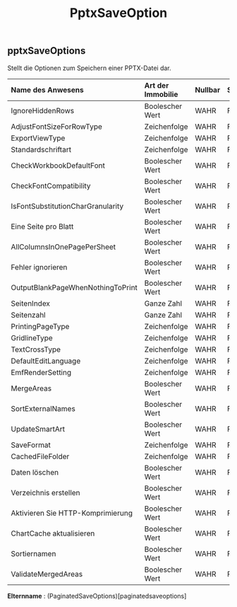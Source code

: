 ﻿---
title: PptxSaveOption
second_title: Aspose.Cells Cloud Documen
type: docs
url: /de/specification/model/pptxsaveoptions/
description: "Aspose.Cells Cloud-Modellspezifikation: PptxSaveOptions. Bearbeiten Sie mühelos Excel und andere Tabellenkalkulationsdokumente mit Funktionen wie Öffnen, Generieren, Bearbeiten, Teilen, Zusammenführen, Vergleichen und Konvertieren"
weight: 50
---
## **pptxSaveOptions**

 Stellt die Optionen zum Speichern einer PPTX-Datei dar.

| Name des Anwesens| Art der Immobilie| Nullbar| Schreibgeschützt| Standardwert| Beschreibung|
|:- |:- |:- |:- |:- |:- |
| IgnoreHiddenRows| Boolescher Wert| WAHR| FALSCH|||
| AdjustFontSizeForRowType| Zeichenfolge| WAHR| FALSCH|||
| ExportViewType| Zeichenfolge| WAHR| FALSCH|||
| Standardschriftart| Zeichenfolge| WAHR| FALSCH|||
| CheckWorkbookDefaultFont| Boolescher Wert| WAHR| FALSCH|||
| CheckFontCompatibility| Boolescher Wert| WAHR| FALSCH|||
| IsFontSubstitutionCharGranularity| Boolescher Wert| WAHR| FALSCH|||
| Eine Seite pro Blatt| Boolescher Wert| WAHR| FALSCH|||
| AllColumnsInOnePagePerSheet| Boolescher Wert| WAHR| FALSCH|||
| Fehler ignorieren| Boolescher Wert| WAHR| FALSCH|||
| OutputBlankPageWhenNothingToPrint| Boolescher Wert| WAHR| FALSCH|||
| SeitenIndex| Ganze Zahl| WAHR| FALSCH|||
| Seitenzahl| Ganze Zahl| WAHR| FALSCH|||
| PrintingPageType| Zeichenfolge| WAHR| FALSCH|||
| GridlineType| Zeichenfolge| WAHR| FALSCH|||
| TextCrossType| Zeichenfolge| WAHR| FALSCH|||
| DefaultEditLanguage| Zeichenfolge| WAHR| FALSCH|||
| EmfRenderSetting| Zeichenfolge| WAHR| FALSCH|||
| MergeAreas| Boolescher Wert| WAHR| FALSCH|||
|SortExternalNames| Boolescher Wert| WAHR| FALSCH|||
| UpdateSmartArt| Boolescher Wert| WAHR| FALSCH|||
| SaveFormat| Zeichenfolge| WAHR| FALSCH|||
| CachedFileFolder| Zeichenfolge| WAHR| FALSCH|||
| Daten löschen| Boolescher Wert| WAHR| FALSCH|||
| Verzeichnis erstellen| Boolescher Wert| WAHR| FALSCH|||
| Aktivieren Sie HTTP-Komprimierung| Boolescher Wert| WAHR| FALSCH|||
| ChartCache aktualisieren| Boolescher Wert| WAHR| FALSCH|||
|Sortiernamen| Boolescher Wert| WAHR| FALSCH|||
| ValidateMergedAreas| Boolescher Wert| WAHR| FALSCH|||

**Elternname** : (PaginatedSaveOptions)[paginatedsaveoptions]